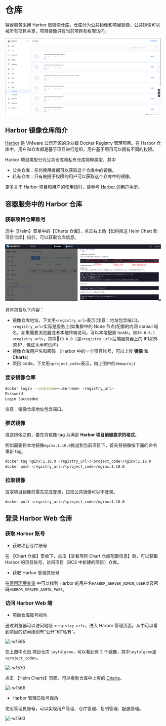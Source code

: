 # 仓库
容器服务采用 Harbor 做镜像仓库。仓库分为公共镜像和项目镜像，公共镜像可以被所有项目共享，项目镜像只有当前项目有权限访问。

![-w2020](../assets/image_repo.png)

## Harbor 镜像仓库简介

[Harbor](https://github.com/vmware/harbor) 是 VMware 公司开源的企业级 Docker Registry 管理项目。在 Harbor 仓库中，用户和仓库都是基于项目进行组织，用户基于项目可以拥有不同的权限。

Harbor 项目类型分为公共仓库和私有仓库两种类型，其中

- 公共仓库：任何使用者都可以获取这个仓库中的镜像。
- 私有仓库：只有被授予权限的用户可以获取这个仓库中的镜像。

更多关于 Harbor 项目和用户的使用指引，请参考 [Harbor 的用户手册](https://github.com/goharbor/harbor/blob/master/docs/user_guide.md)。

## 容器服务中的 Harbor 仓库
### 获取项目仓库账号

选中【Helm】菜单中的【Charts 仓库】，点击右上角【如何推送 Helm Chart 到项目仓库】指引，可以获取仓库信息。

![-w1566](../assets/repo_info.png)

具体包含以下内容：
- 镜像仓库地址，下文用`<registry_url>`表示(注意：地址包含端口)。`<registry_url>`实际是服务上(如集群中的 Node 节点)配置的内网 consul 域名，如果需要浏览器或者本地终端访问，可以本地配置 hosts，如`10.0.0.1 <registry_url>`，其中`10.0.0.1`是`<registry_url>`后端服务器上的 IP(如外网 IP，保证本地可访问)
- 镜像仓库用户名和密码 （Harbor 中的一个项目账号，可以上传 **镜像** 和 **Charts**）
- 项目 code，下文用`<project_code>`表示，如上图中的`demoproj1`


### 登录镜像仓库

```bash
docker login --username=<username> <registry_url>
Password:
Login Succeeded
```
注意：镜像仓库地址包含端口。

### 推送镜像

推送镜像之前，要先将镜像 tag 为满足 **Harbor 项目前缀要求的格式**。

例如需要将本地镜像`nginx:1.18.0`推送到当前项目下，首先将镜像按下面的命令重新 tag。

```bash
docker tag nginx:1.18.0 <registry_url>/<project_code>/nginx:1.18.0
docker push <registry_url>/<project_code>/nginx:1.18.0
```

### 拉取镜像

拉取项目镜像前需先完成登录，拉取公共镜像可以不登录。

```bash
docker pull <registry_url>/<project_code>/nginx:1.18.0
```

## 登录 Harbor Web 仓库
### 获取 Harbor 账号

- 获取项目仓库账号

在 【Chart 仓库】菜单下，点击【查看项目 Chart 仓库配置信息】后，可以获取 Harbor 的项目账号，访问项目（BCS 中新建的项目）仓库。

- 获取 Harbor 管理员账号

在[常用环境变量](https://bk.tencent.com/docs/markdown/部署指南/产品白皮书/增强包维护/BCS/Env_variable.md) 中可以找到 Harbor 的用户名`HARBOR_SERVER_ADMIN_USER`以及密码`HARBOR_SERVER_ADMIN_PASS`。

### 访问 Harbor Web 端

- 项目仓库账号视角

通过浏览器可以访问地址 `<registry_url>`，进入 Harbor 管理页面，从中可以看到项目的访问级别有“公开”和“私有”。

![-w1565](../assets/15675973703087.jpg)

在上图中点击 项目仓库 `joyfulgame`，可以看到有 2 个镜像，其中`joyfulgame`是`<project_code>`。

![-w1570](../assets/15675973839581.jpg)

点击 【Helm Charts】页面，可以看到仓库中上传的 [Charts](helm/ServiceAccess.md)。

![-w1566](../assets/15675973941768.jpg)

- Harbor 管理员账号视角

使用管理员账号，可以实现用户管理、仓库管理、复制管理、配置管理。

![-w1563](../assets/15675975535096.jpg)
